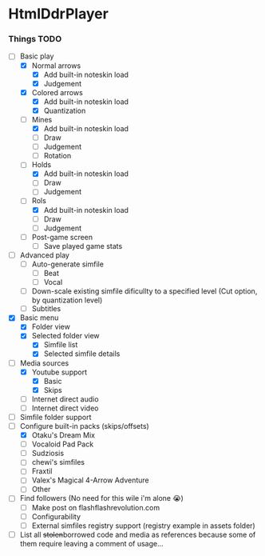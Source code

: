 # HtmlDdrPlayer

### Things TODO
- [ ] Basic play
    - [x] Normal arrows
        - [x] Add built-in noteskin load
        - [x] Judgement
    - [X] Colored arrows
        - [X] Add built-in noteskin load
        - [X] Quantization
    - [ ] Mines
        - [X] Add built-in noteskin load
        - [ ] Draw
        - [ ] Judgement
        - [ ] Rotation
    - [ ] Holds
        - [X] Add built-in noteskin load   
        - [ ] Draw 
        - [ ] Judgement
    - [ ] Rols
        - [X] Add built-in noteskin load
        - [ ] Draw
        - [ ] Judgement
    - [ ] Post-game screen
        - [ ] Save played game stats
- [ ] Advanced play
    - [ ] Auto-generate simfile
        - [ ] Beat
        - [ ] Vocal
    - [ ] Down-scale existing simfile dificullty to a specified level (Cut option, by quantization level)
    - [ ] Subtitles
- [X] Basic menu
    - [X] Folder view
    - [x] Selected folder view
        - [x] Simfile list 
        - [x] Selected simfile details
- [ ] Media sources
    - [x] Youtube support
        - [x] Basic
        - [x] Skips
    - [ ] Internet direct audio
    - [ ] Internet direct video
- [ ] Simfile folder support
- [ ] Configure built-in packs (skips/offsets)
    - [x] Otaku's Dream Mix
    - [ ] Vocaloid Pad Pack
    - [ ] Sudziosis
    - [ ] chewi's simfiles
    - [ ] Fraxtil
    - [ ] Valex's Magical 4-Arrow Adventure
    - [ ] Other
- [ ] Find followers (No need for this wile i'm alone 😭)
    - [ ] Make post on flashflashrevolution.com
    - [ ] Configurability
    - [ ] External simfiles registry support (registry example in assets folder)
- [ ] List all ~~stolen~~borrowed code and media as references because some of them require leaving a comment of usage...
